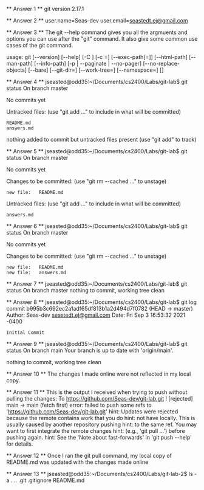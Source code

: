 ** Answer 1 **
git version 2.17.1


** Answer 2 **
user.name=Seas-dev
user.email=seastedt.ej@gmail.com


** Answer 3 **
The git --help command gives you all the argmuents and options you can use after the "git" command. It also give some common use cases of the git command.

usage: git [--version] [--help] [-C <path>] [-c <name>=<value>]
           [--exec-path[=<path>]] [--html-path] [--man-path] [--info-path]
           [-p | --paginate | --no-pager] [--no-replace-objects] [--bare]
           [--git-dir=<path>] [--work-tree=<path>] [--namespace=<name>]
           <command> [<args>]


** Answer 4 **
jseasted@odd35:~/Documents/cs2400/Labs/git-lab$ git status
On branch master

No commits yet

Untracked files:
  (use "git add <file>..." to include in what will be committed)

	README.md
	answers.md

nothing added to commit but untracked files present (use "git add" to track)


** Answer 5 **
jseasted@odd35:~/Documents/cs2400/Labs/git-lab$ git status
On branch master

No commits yet

Changes to be committed:
  (use "git rm --cached <file>..." to unstage)

	new file:   README.md

Untracked files:
  (use "git add <file>..." to include in what will be committed)

	answers.md


** Answer 6 ** 
jseasted@odd35:~/Documents/cs2400/Labs/git-lab$ git status
On branch master

No commits yet

Changes to be committed:
  (use "git rm --cached <file>..." to unstage)

	new file:   README.md
	new file:   answers.md


** Answer 7 ** 
jseasted@odd35:~/Documents/cs2400/Labs/git-lab$ git status
On branch master
nothing to commit, working tree clean


** Answer 8 **
jseasted@odd35:~/Documents/cs2400/Labs/git-lab$ git log
commit b995b3c692ec2a1adf65df813b1a2d494d7f0782 (HEAD -> master)
Author: Seas-dev <seastedt.ej@gmail.com>
Date:   Fri Sep 3 16:53:32 2021 -0400

    Initial Commit

** Answer 9 **
jseasted@odd35:~/Documents/cs2400/Labs/git-lab$ git status
On branch main
Your branch is up to date with 'origin/main'.

nothing to commit, working tree clean


** Answer 10 ** 
The changes I made online were not reflected in my local copy.


** Answer 11 **
This is the output I received when trying to push without pulling the changes:
To https://github.com/Seas-dev/git-lab.git
 ! [rejected]        main -> main (fetch first)
error: failed to push some refs to 'https://github.com/Seas-dev/git-lab.git'
hint: Updates were rejected because the remote contains work that you do
hint: not have locally. This is usually caused by another repository pushing
hint: to the same ref. You may want to first integrate the remote changes
hint: (e.g., 'git pull ...') before pushing again.
hint: See the 'Note about fast-forwards' in 'git push --help' for details.


** Answer 12 **
Once I ran the git pull command, my local copy of README.md was updated with the changes made online


** Answer 13 **
jseasted@odd35:~/Documents/cs2400/Labs/git-lab-2$ ls -a
.  ..  .git  .gitignore  README.md





